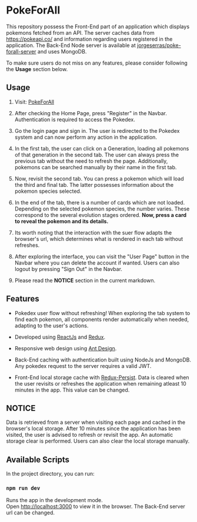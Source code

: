 # PokeForAll

This repository possess the Front-End part of an application which displays pokemons fetched from an API. The server caches data from https://pokeapi.co/ and information regarding users registered in the application. The Back-End Node server is available at [jorgeserras/poke-forall-server](https://github.com/jorgeserras/poke-forall-server) and uses MongoDB.

To make sure users do not miss on any features, please consider following the **Usage** section below.

## Usage

1. Visit: [PokeForAll](https://poke-forall.herokuapp.com/)

2. After checking the Home Page, press "Register" in the Navbar. Authentication is required to access the Pokedex.

3. Go the login page and sign in. The user is redirected to the Pokedex system and can now perform any action in the application.

4. In the first tab, the user can click on a Generation, loading all pokemons of that generation in the second tab. The user can always press the previous tab without the need to refresh the page. Additionally, pokemons can be searched manually by their name in the first tab.

5. Now, revisit the second tab. You can press a pokemon which will load the third and final tab. The latter possesses information about the pokemon species selected.

6. In the end of the tab, there is a number of cards which are not loaded. Depending on the selected pokemon species, the number varies. These correspond to the several evolution stages ordered. **Now, press a card to reveal the pokemon and its details.**

7. Its worth noting that the interaction with the suer flow adapts the browser's url, which determines what is rendered in each tab without refreshes.

8. After exploring the interface, you can visit the "User Page" button in the Navbar where you can delete the account if wanted. Users can also logout by pressing "Sign Out" in the Navbar.

9. Please read the **NOTICE** section in the current markdown.

## Features

- Pokedex user flow without refreshing! When exploring the tab system to find each pokemon, all components render automatically when needed, adapting to the user's actions.

- Developed using [ReactJs](https://reactjs.org/) and [Redux](https://redux.js.org/).

- Responsive web design using [Ant Design](https://ant.design/).

- Back-End caching with authentication built using NodeJs and MongoDB. Any pokedex request to the server requires a valid JWT.

- Front-End local storage cache with [Redux-Persist](https://github.com/rt2zz/redux-persist). Data is cleared when the user revisits or refreshes the application when remaining atleast 10 minutes in the app. This value can be changed.

## NOTICE

Data is retrieved from a server when visiting each page and cached in the browser's local storage. After 10 minutes since the application has been visited, the user is advised to refresh or revisit the app. An automatic storage clear is performed. Users can also clear the local storage manually. 

## Available Scripts

In the project directory, you can run:

### `npm run dev`

Runs the app in the development mode.<br>
Open [http://localhost:3000](http://localhost:3000) to view it in the browser. The Back-End server url can be changed.

